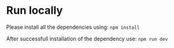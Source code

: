 # Run locally

Please install all the dependencies using:
`npm install`

After successfull installation of the dependency use:
`npm run dev`
